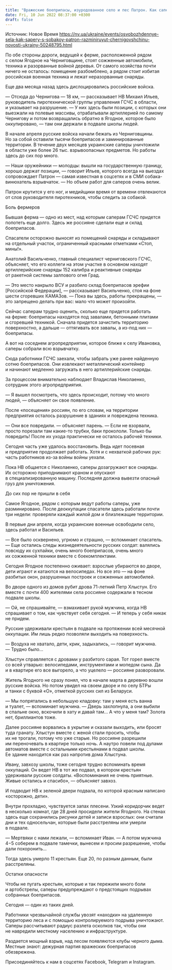 ```yaml
---
title: "Вражеские боеприпасы, изуродованное село и пес Патрон. Как саперы уже более двух месяцев разминируют деоккупированную Черниговщину — репортаж НВ"
date: Fri, 10 Jun 2022 08:37:00 +0300
draft: false
---
```

Источник: Новое Время https://nv.ua/ukraine/events/osvobozhdennye-sela-kak-sapery-s-sobakoy-patron-razminiruyut-chernigovshchinu-novosti-ukrainy-50248795.html


По обе стороны дороги, ведущей к ферме, расположенной рядом с селом Ягодное на Черниговщине, стоят сожженные автомобили, техника и разорванные войной деревья. От самого хозяйства почти ничего не осталось: помещение разбомблено, а рядом стоит избитая российская военная техника и лежат неразорванные снаряды.

Еще два месяца назад здесь дислоцировались российские войска.

— Отсюда до Чернигова — 18 км, — рассказывает НВ Михаил Ильев, руководитель пиротехнической группы управления ГСЧС в области, и указывает на разрушение. — У них здесь были позиции, с которых они выезжали на полевые массивы, отрабатывали артиллерией по самому Чернигову и потом возвращались обратно в Ягодное, которое было оккупировано, — там они держали в подвале школы людей.

В начале апреля русские войска начали бежать из Черниговщины. Но за собой оставили тысячи боеприпасов и заминированные территории. В течение двух месяцев украинские саперы уничтожили в области уже более 26 тыс. взрывоопасных предметов. Но работы здесь до сих пор много.

— Наши оружейники — молодцы: вышли на государственную границу, хорошо держат позиции, — говорит Ильев, которого всегда на выездах сопровождает Патрон — самая известная в соцсетях и в СМИ собака-винюхатель взрывчаток. — Но объем работ для саперов очень велик.

Патрон крутится у его ног, и медийщики время от времени отвлекаются от слов руководителя пиротехников, чтобы следить за собакой.

Боль фермеров

Бывшая ферма — одно из мест, над которым саперам ГСЧС придется попотеть еще долго. Здесь же россияне сделали еще и склад боеприпасов.

Спасатели осторожно выносят из помещений снаряды и складывают на отдельный участок, ограниченный красными отметками «Стоп, мины!».

Анатолий Васильченко, главный специалист черниговского ГСЧС, объясняет, что его коллеги на этом участке в основном находят артиллерийские снаряды 152 калибра и реактивные снаряды от ракетной системы залпового огня Град.

— Это место накрыло ВСУ и разбило склад боеприпасов эрефии [Российской Федерации], — рассказывает Васильченко, стоя на фоне шести сгоревших КАМАЗов. — Пока вы здесь, работы прекращены, — это запрещено делать при вас: мало что может произойти.

Сейчас саперам трудно оценить, сколько еще придется работать на ферме: боеприпасы находятся под завалами, бетонными плитами и сгоревшей техникой. Сначала придется зачистить территорию поверхностно, а дальше — оттягивать все завалы, а из-под них — боеприпасы.

А вот на соседнем агропредприятии, которое ближе к селу Ивановка, саперы собрали всю взрывчатку.

Сюда работники ГСЧС заехали, чтобы забрать уже ранее найденную сотню боеприпасов. Они извлекают металлический контейнер и начинают медленно загружать в него артиллерийские снаряды.

За процессом внимательно наблюдает Владислав Николаенко, сотрудник этого агропредприятия.

— Я вышел посмотреть, что здесь происходит, потому что много людей, — объясняет он свое появление.

После «посещения» россиян, по его словам, на территории предприятия осталось разрушение в зданиях и повреждена техника.

— Они все повредили. — объясняет парень. — Если не взорвали, просто порезали там какие-то трубки, баки прокололи. Только бы повредить! После их ухода практически не осталось рабочей техники.

Сегодня часть уже удалось восстановить. Ведь идет посевная и предприятие продолжает работать. Хотя и с нехваткой рабочих рук: часть работников из-за войны войны уехали.

Пока НВ общается с Николаенко, саперы дозагружают все снаряды. Их осторожно приподнимают краном и опускают в специализированную машину. Последняя должна вывезти опасный груз для уничтожения.

До сих пор не пришли в себя

Самое Ягодное, рядом с которым ведут работы саперы, уже разминировано. После деоккупации спасатели здесь работали почти три недели: проверяли каждый жилой дом и близлежащие территории.

В первые дни апреля, когда украинские военные освободили село, здесь работал и Васильев.

— Все было осквернено, угрюмо и страшно, — вспоминает спасатель. — Еще остались следы жизнедеятельности русских солдат: валялись повсюду их сухпайки, очень много боеприпасов, очень много их сожженной техники вместе с боекомплектами.

Сегодня Ягодное постепенно оживает: взрослые убираются во дворе, дети играют и катаются на велосипедах. Но все это — на фоне разбитых окон, разрушенных построек и сожженных автомобилей.

Во дворе одного из домов рубит дрова 71-летний Петр Хлыстун. Его вместе с почти 400 жителями села россияне содержали в тесном подвале школы.

— Ой, не спрашивайте, — взмахивает рукой мужчина, когда НВ спрашивает о том, как чувствует себя сегодня. — И теперь у себя никак не придем.

Русские удерживали крестьян в подвале на протяжении всей месячной оккупации. Им лишь редко позволяли выходить на поверхность.

— Воздуха не хватало, дети, крик, задыхались, — говорит мужчина. — Трудно было…

Хлыстун справляется с дровами у разбитого сарая. Тот горел вместе со всей утварью: велосипедами, инструментами и мопедом сына. Да и в квартире его все выгорело, а что уцелело — россияне разворовали.

Житель Ягодного не сразу понял, что в начале марта в деревню вошли русские войска. Но потом увидел на своем дворе и по селу БТРы и танки с буквой «О», отметкой русских сил из Беларуси.

— Мы попрятались в небольшую кладовку: там у меня есть ванна и туалет, — вспоминает мужчина. — Дверь захлопнула, а они выбили в спальне окно, вскочили в хату и давай там… А что у меня там? Золота нет, бриллиантов тоже.

Далее россияне ворвались в укрытие и сказали выходить, или бросят туда гранату. Хлыстун вместе с женой стали просить, чтобы их не трогали, потому что уже старые. Но россияне разрешили им переночевать в квартире только ночь. А наутро повели под дулами автоматов вместе с остальными крестьянами в подвал школы. Ее здание находится как раз напротив дома Хлыстуна.

Ивану, завхозу школы, тоже сегодня трудно вспоминать время оккупаций. Он ведет НВ в тот же подвал, в котором крестьян удерживали русские солдаты. «Воспоминания не очень приятные. Живые остались и спасибо», — объясняет завхоз.

И подводит НВ к зеленой двери подвала, по которой красным написано «осторожно, дети».

Внутри прохладно, чувствуется запах плесени. Узкий коридорчик ведет в несколько комнат, где 28 дней просидели жители Ягодного. На стенах здесь еще сохранились рисунки детей и записи взрослых: они считали дни и тех односельчан, которые были расстреляны или умерли в подвале.

— Мертвяки с нами лежали, — вспоминает Иван. — А потом мужчина 4−5 соберем в подвале тамечки, вынесем и просим разрешение, чтобы дали похоронить…

Тогда здесь умерло 11 крестьян. Еще 20, по разным данным, были расстреляны.

Остатки опасности

Чтобы не пугать крестьян, которые и так пережили много боли и артобстрелы, саперы предупреждают о предстоящих подрывах собранных боеприпасов.

Сегодня — один из таких дней.

Работники чрезвычайной службы увозят «находки» на удаленную территорию леса и с помощью контролируемого подрыва уничтожают. Саперы рассчитывают радиус разлета осколков так, чтобы они не навредили местному населению и инфраструктуре.

Раздается мощный взрыв, над лесом появляются клубы черного дыма. Местные знают: дежурная партия вражеских боеприпасов обезврежена.

Присоединяйтесь к нам в соцсетях Facebook, Telegram и Instagram.
